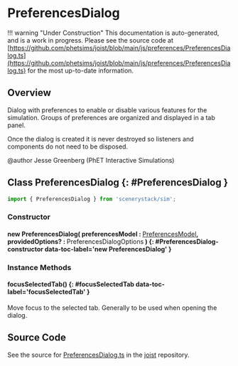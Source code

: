 # PreferencesDialog

!!! warning "Under Construction"
    This documentation is auto-generated, and is a work in progress. Please see the source code at
    [https://github.com/phetsims/joist/blob/main/js/preferences/PreferencesDialog.ts](https://github.com/phetsims/joist/blob/main/js/preferences/PreferencesDialog.ts) for the most up-to-date information.

## Overview

Dialog with preferences to enable or disable various features for the simulation. Groups of preferences are
organized and displayed in a tab panel.

Once the dialog is created it is never destroyed so listeners and components do not need to be disposed.

@author Jesse Greenberg (PhET Interactive Simulations)

## Class PreferencesDialog {: #PreferencesDialog }


```js
import { PreferencesDialog } from 'scenerystack/sim';
```
### Constructor

#### new PreferencesDialog( preferencesModel : <span style="font-weight: 400;">[PreferencesModel](../sim/PreferencesModel.md)</span>, providedOptions? : <span style="font-weight: 400;">PreferencesDialogOptions</span> ) {: #PreferencesDialog-constructor data-toc-label='new PreferencesDialog' }

### Instance Methods

#### focusSelectedTab() {: #focusSelectedTab data-toc-label='focusSelectedTab' }

Move focus to the selected tab. Generally to be used when opening the dialog.



## Source Code

See the source for [PreferencesDialog.ts](https://github.com/phetsims/joist/blob/main/js/preferences/PreferencesDialog.ts) in the [joist](https://github.com/phetsims/joist) repository.
